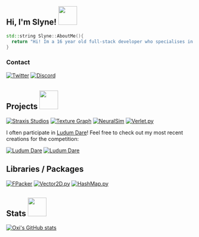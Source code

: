 <h2> Hi, I'm Slyne! <img src="https://media.giphy.com/media/mGbKvuoCNpcOWaTq9M/giphy.gif" width="50"></h2>

```c++
std::string Slyne::AboutMe(){
  return "Hi! Im a 16 year old full-stack developer who specialises in physics and game development :)";
}
```

<h3> Contact </h3>

[![Twitter](https://img.shields.io/badge/slyne_dev-%231DA1F2.svg?style=for-the-badge&logo=Twitter&logoColor=white)](https://www.twitter.com/slyne_dev)
[![Discord](https://img.shields.io/badge/Straxis_Studios-%237289DA.svg?style=for-the-badge&logo=discord&logoColor=white)](https://discord.gg/yUfB764SUj)

<h6></h6>

<h2> Projects <img src="https://media.giphy.com/media/eLv7gJpxqiQtbNNQUe/giphy.gif" width="50"> </h2>

[![Straxis Studios](https://img.shields.io/badge/Straxis_Studios-%23FF0000.svg?style=for-the-badge&logo=YouTube&logoColor=white)](https://www.youtube.com/c/StraxisStudios)
[![Texture Graph](https://img.shields.io/badge/Texture_Graph-%23E34F.svg?style=for-the-badge&logo=c%2B%2B&logoColor=white)](https://github.com/slyne-dev/Texture-Graph)
[![NeuralSim](https://img.shields.io/badge/NeuralSim-%2300599C.svg?style=for-the-badge&logo=c%2B%2B&logoColor=white)](https://github.com/slyne-dev/NeuralSim)
[![Verlet.py](https://img.shields.io/badge/Verlet.py-%23E34F26?style=for-the-badge&logo=python&logoColor=white)](https://github.com/slyne-dev/Verlet.py)

I often participate in [Ludum Dare](https://ldjam.com/)! Feel free to check out my most recent creations for the competition:

[![Ludum Dare](https://img.shields.io/badge/Space_10-%23000000.svg?style=for-the-badge&logo=unity&logoColor=white)](https://ldjam.com/events/ludum-dare/51/Space-10)
[![Ludum Dare](https://img.shields.io/badge/Instability-%23000000.svg?style=for-the-badge&logo=unity&logoColor=white)](https://ldjam.com/events/ludum-dare/49/instability)

<h2> Libraries / Packages </h2>

[![FPacker](https://img.shields.io/badge/FPacker-%2300599C?style=for-the-badge&logo=c%2B%2B&logoColor=white)](https://github.com/slyne-dev/fpacker/)
[![Vector2D.py](https://img.shields.io/badge/Vector2D.py-6DA55F?style=for-the-badge&logo=python&logoColor=white)](https://github.com/slyne-dev/vector2d.py/)
[![HashMap.py](https://img.shields.io/badge/HashMap.py-%23404d59?style=for-the-badge&logo=python&logoColor=white)](https://github.com/slyne-dev/HashMap.py/)

<h2> Stats <img src="https://media.giphy.com/media/ix8dIWbEovToc/giphy.gif" width="50"></h2>

[![Oxi's GitHub stats](https://github-readme-stats.vercel.app/api?username=slyne-dev)](https://github.com/oxi-dev0/github-readme-stats)
